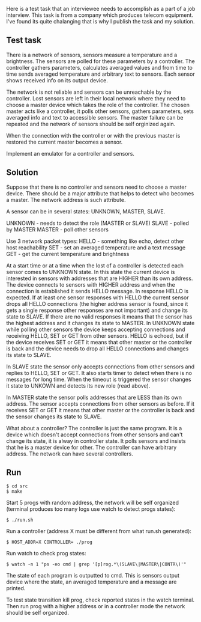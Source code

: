 Here is a test task that an interviewee needs to accomplish as a part of a job
interview. This task is from a company which produces telecom equipment.
I've found its quite chalanging that is why I publish the task and my solution.

## Test task

There is a network of sensors, sensors measure a temperature and a brightness.
The sensors are polled for these parameters by a controller. The controller
gathers parameters, calculates averaged values and from time to time sends
averaged temperature and arbitrary text to sensors. Each sensor shows received
info on its output device.

The network is not reliable and sensors can be unreachable by the controller.
Lost sensors are left in their local network where they need to choose a master
device which takes the role of the controller. The chosen master acts like a
controller, it polls other sensors, gathers parameters, sets averaged info and
text to accessible sensors. The master failure can be repeated and the network
of sensors should be self orginized again.

When the connection with the controller or with the previous master is restored
the current master becomes a sensor.

Implement an emulator for a controller and sensors.


## Solution

Suppose that there is no controller and sensors need to choose a master device.
There should be a major attribute that helps to detect who becomes a master.
The network address is such attribute.

A sensor can be in several states: UNKNOWN, MASTER, SLAVE.

UNKNOWN - needs to detect the role (MASTER or SLAVE)
SLAVE - polled by MASTER
MASTER - poll other sensors

Use 3 network packet types:
HELLO - something like echo, detect other host reachability
SET - set an averaged temperature and a text message
GET - get the current temperature and brightness

At a start time or at a time when the lost of a controller is detected each
sensor comes to UNKNOWN state. In this state the current device is interested
in sensors with addresses that are HIGHER than its own address. The device
connects to sensors with HIGHER address and when the connection is established
it sends HELLO message. In response HELLO is expected. If at least one sensor
responses with HELLO the current sensor drops all HELLO connections (the higher
address sensor is found, since it gets a single response other responses are
not important) and change its state to SLAVE. If there are no valid responses
it means that the sensor has the highest address and it changes its state to
MASTER. In UNKNOWN state while polling other sensors the device keeps accepting
connections and receiving HELLO, SET or GET from other sensors. HELLO is
echoed, but if the device receives SET or GET it means that other master or the
controller is back and the device needs to drop all HELLO connections and
changes its state to SLAVE.

In SLAVE state the sensor only accepts connections from other sensors and
replies to HELLO, SET or GET. It also starts timer to detect when there is no
messages for long time. When the timeout is triggered the sensor changes it
state to UNKOWN and detects its new role (read above).

In MASTER state the sensor polls addresses that are LESS than its own address.
The sensor accepts connections from other sensors as before. If it receives SET
or GET it means that other master or the controller is back and the sensor
changes its state to SLAVE.

What about a controller? The controller is just the same program. It is a
device which doesn't accept connections from other sensors and can't change its
state, it is alway in controller state. It polls sensors and insists that he is
a master device for other. The controller can have arbitrary address. The
network can have several controllers.


## Run

```
$ cd src
$ make
```

Start 5 progs with random address, the network will be self organized (terminal
produces too many logs use watch to detect progs states):

```
$ ./run.sh
```


Run a controller (address X must be different from what run.sh generated):

```
$ HOST_ADDR=X CONTROLLER= ./prog
```

Run watch to check prog states:

```
$ watch -n 1 "ps -eo cmd | grep '[p]rog.*\(SLAVE\|MASTER\|CONTR\)'"
```

The state of each program is outputted to cmd. This is sensors output device
where the state, an averaged temperature and a message are printed.

To test state transition kill prog, check reported states in the watch terminal.
Then run prog with a higher address or in a controller mode the network should
be self organized.


